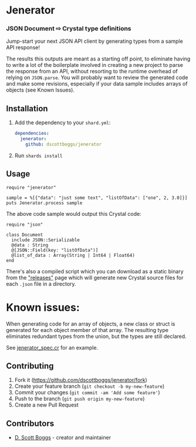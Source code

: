 # Jenerator

### JSON Document &#x21E8; Crystal type definitions

Jump-start your next JSON API client by generating types from a sample API response!

The results this outputs are meant as a starting off point, to eliminate having
to write a lot of the boilerplate involved in creating a new project to parse
the response from an API, without resorting to the runtime overhead of relying
on `JSON.parse`. You will probably want to review the generated code and make
some revisions, especially if your data sample includes arrays of objects (see
Known Issues).

## Installation

1. Add the dependency to your `shard.yml`:

   ```yaml
   dependencies:
     jenerator:
       github: dscottboggs/jenerator
   ```

2. Run `shards install`

## Usage

```crystal
require "jenerator"

sample = %[{"data": "just some text", "listOfData": ["one", 2, 3.0]}]
puts Jenerator.process sample
```

The above code sample would output this Crystal code:

```crystal
require "json"

class Document
  include JSON::Serializable
  @data : String
  @[JSON::Field(key: "listOfData")]
  @list_of_data : Array(String | Int64 | Float64)
end

```

There's also a compiled script which you can download as a static binary from
the ["releases"](https://github.com/dscottboggs/cached-file-server/releases)
page which will generate new Crystal source files for each `.json` file in a
directory.

# Known issues:

When generating code for an array of objects, a new class or struct is
generated for each object member of that array. The resulting type
eliminates redundant types from the union, but the types are still declared.

See [jenerator_spec.cr](./spec/jenerator_spec.cr) for an example.

## Contributing

1. Fork it (<https://github.com/dscottboggs/jenerator/fork>)
2. Create your feature branch (`git checkout -b my-new-feature`)
3. Commit your changes (`git commit -am 'Add some feature'`)
4. Push to the branch (`git push origin my-new-feature`)
5. Create a new Pull Request

## Contributors

- [D. Scott Boggs](https://github.com/dscottboggs) - creator and maintainer
